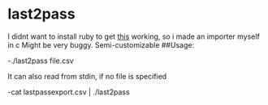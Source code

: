 # last2pass
I didnt want to install ruby to get [this](https://git.zx2c4.com/password-store/tree/contrib/importers/lastpass2pass.rb) working, so i made an importer myself in c
Might be very buggy. Semi-customizable
##Usage:

-./last2pass file.csv

It can also read from stdin, if no file is specified

-cat lastpassexport.csv | ./last2pass
